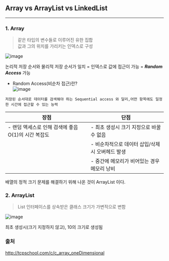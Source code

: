 ## Array vs ArrayList vs LinkedList  
---

### 1. Array  
> 같은 타입의 변수들로 이루어진 유한 집합  
> 값과 그의 위치를 가리키는 인덱스로 구성  

![image](https://user-images.githubusercontent.com/58067265/120814908-4d6bc800-c58a-11eb-8df2-9c5411252e62.png)

논리적 저장 순서와 물리적 저장 순서가 일치 = 인덱스로 값에 접근이 가능 = **_Random Access_** 가능

+ Random Access(비순차 접근)란?  
![image](https://user-images.githubusercontent.com/58067265/120815935-41ccd100-c58b-11eb-9a19-68ead7a39b20.png)
```
저장된 순서대로 데이터를 검색해야 하는 Sequential access 와 달리,어떤 항목에도 일정한 시간에 접근할 수 있는 능력
```

| 장점 | 단점 |
| --- | --- |
|- 랜덤 액세스로 인해 검색에 좋음 O(1)의 시간 복잡도 |- 최초 생성시 크기 지정으로 바꿀 수 없음 |
||- 비순차적으로 데이터 삽입/삭제시 오버헤드 발생|
||- 중간에 메모리가 비어있는 경우 메모리 낭비|


배열의 정적 크기 문제를 해결하기 위해 나온 것이 ArrayList 이다.  

### 2. ArrayList
> List 인터페이스를 상속받은 클래스
> 크기가 가변적으로 변함

![image](https://user-images.githubusercontent.com/58067265/120819863-f3b9cc80-c58e-11eb-87b6-9cb9a7f7a1ab.png)

최초 생성시(크기 지정하지 않고), 10의 크기로 생성됨




### 출처
http://tcpschool.com/c/c_array_oneDimensional

